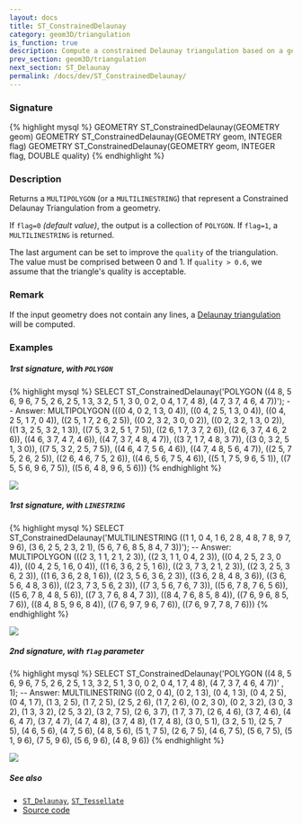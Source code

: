 ```yaml
---
layout: docs
title: ST_ConstrainedDelaunay
category: geom3D/triangulation
is_function: true
description: Compute a constrained Delaunay triangulation based on a geometry
prev_section: geom3D/triangulation
next_section: ST_Delaunay
permalink: /docs/dev/ST_ConstrainedDelaunay/
---
```


### Signature

{% highlight mysql %}
GEOMETRY ST_ConstrainedDelaunay(GEOMETRY geom)
GEOMETRY ST_ConstrainedDelaunay(GEOMETRY geom, INTEGER flag)
GEOMETRY ST_ConstrainedDelaunay(GEOMETRY geom, INTEGER flag, DOUBLE quality)
{% endhighlight %}

### Description

Returns a `MULTIPOLYGON` (or a `MULTILINESTRING`) that represent a Constrained Delaunay Triangulation from a geometry.

If `flag=0` *(default value)*, the output is a collection of `POLYGON`. 
If `flag=1`, a `MULTILINESTRING` is returned. 

The last argument can be set to improve the `quality` of the triangulation. The value must be comprised between 0 and 1. If `quality > 0.6`, we assume that the triangle's quality is acceptable.

### Remark
If the input geometry does not contain any lines, a [Delaunay triangulation](../ST_Delaunay) will be computed.

### Examples

##### 1rst signature, with `POLYGON`
{% highlight mysql %}
SELECT ST_ConstrainedDelaunay('POLYGON ((4 8, 5 6, 9 6, 7 5, 2 6, 2 5, 
					 1 3, 3 2, 5 1, 3 0, 0 2, 0 4, 
					 1 7, 4 8), 
  			                (4 7, 3 7, 4 6, 4 7))');
-- Answer: 
MULTIPOLYGON (((0 4, 0 2, 1 3, 0 4)), ((0 4, 2 5, 1 3, 0 4)), ((0 4, 2 5, 1 7, 0 4)), ((2 5, 1 7, 2 6, 2 5)), 
	      ((0 2, 3 2, 3 0, 0 2)), ((0 2, 3 2, 1 3, 0 2)), ((1 3, 2 5, 3 2, 1 3)), ((7 5, 3 2, 5 1, 7 5)), 
	      ((2 6, 1 7, 3 7, 2 6)), ((2 6, 3 7, 4 6, 2 6)), ((4 6, 3 7, 4 7, 4 6)), ((4 7, 3 7, 4 8, 4 7)), 
	      ((3 7, 1 7, 4 8, 3 7)), ((3 0, 3 2, 5 1, 3 0)), ((7 5, 3 2, 2 5, 7 5)), ((4 6, 4 7, 5 6, 4 6)),
	      ((4 7, 4 8, 5 6, 4 7)), ((2 5, 7 5, 2 6, 2 5)), ((2 6, 4 6, 7 5, 2 6)), ((4 6, 5 6, 7 5, 4 6)),
	      ((5 1, 7 5, 9 6, 5 1)), ((7 5, 5 6, 9 6, 7 5)), ((5 6, 4 8, 9 6, 5 6)))
{% endhighlight %}

<img class="displayed" src="../ST_ConstraintDelaunay_1.png"/>

##### 1rst signature, with `LINESTRING`
{% highlight mysql %}
SELECT ST_ConstrainedDelaunay('MULTILINESTRING ((1 1, 0 4, 1 6, 2 8, 4 8, 7 8, 9 7, 9 6), 
  						(3 6, 2 5, 2 3, 2 1), 
  						(5 6, 7 6, 8 5, 8 4, 7 3))');
-- Answer: 
MULTIPOLYGON (((2 3, 1 1, 2 1, 2 3)), ((2 3, 1 1, 0 4, 2 3)), ((0 4, 2 5, 2 3, 0 4)), ((0 4, 2 5, 1 6, 0 4)),
	      ((1 6, 3 6, 2 5, 1 6)), ((2 3, 7 3, 2 1, 2 3)), ((2 3, 2 5, 3 6, 2 3)), ((1 6, 3 6, 2 8, 1 6)),
	      ((2 3, 5 6, 3 6, 2 3)), ((3 6, 2 8, 4 8, 3 6)), ((3 6, 5 6, 4 8, 3 6)), ((2 3, 7 3, 5 6, 2 3)),
	      ((7 3, 5 6, 7 6, 7 3)), ((5 6, 7 8, 7 6, 5 6)), ((5 6, 7 8, 4 8, 5 6)), ((7 3, 7 6, 8 4, 7 3)),
	      ((8 4, 7 6, 8 5, 8 4)), ((7 6, 9 6, 8 5, 7 6)), ((8 4, 8 5, 9 6, 8 4)), ((7 6, 9 7, 9 6, 7 6)),
	      ((7 6, 9 7, 7 8, 7 6)))
{% endhighlight %}

<img class="displayed" src="../ST_ConstraintDelaunay_2.png"/>


##### 2nd signature, with `flag` parameter
{% highlight mysql %}
SELECT ST_ConstrainedDelaunay('POLYGON ((4 8, 5 6, 9 6, 7 5, 2 6, 2 5, 
					 1 3, 3 2, 5 1, 3 0, 0 2, 0 4, 
					 1 7, 4 8), 
  			                (4 7, 3 7, 4 6, 4 7))'
			       , 1);
-- Answer: 
MULTILINESTRING ((0 2, 0 4), (0 2, 1 3), (0 4, 1 3), (0 4, 2 5), (0 4, 1 7), (1 3, 2 5), (1 7, 2 5), (2 5, 2 6),
		 (1 7, 2 6), (0 2, 3 0), (0 2, 3 2), (3 0, 3 2), (1 3, 3 2), (2 5, 3 2), (3 2, 7 5), (2 6, 3 7),
		 (1 7, 3 7), (2 6, 4 6), (3 7, 4 6), (4 6, 4 7), (3 7, 4 7), (4 7, 4 8), (3 7, 4 8), (1 7, 4 8),
		 (3 0, 5 1), (3 2, 5 1), (2 5, 7 5), (4 6, 5 6), (4 7, 5 6), (4 8, 5 6), (5 1, 7 5), (2 6, 7 5),
		 (4 6, 7 5), (5 6, 7 5), (5 1, 9 6), (7 5, 9 6), (5 6, 9 6), (4 8, 9 6))
{% endhighlight %}

<img class="displayed" src="../ST_ConstraintDelaunay_3.png"/>


##### See also

* [`ST_Delaunay`](../ST_Delaunay), [`ST_Tessellate`](../ST_Tessellate)
* <a href="https://github.com/orbisgis/h2gis/blob/master/h2spatial-ext/src/main/java/org/h2gis/h2spatialext/function/spatial/mesh/ST_ConstrainedDelaunay.java" target="_blank">Source code</a>
